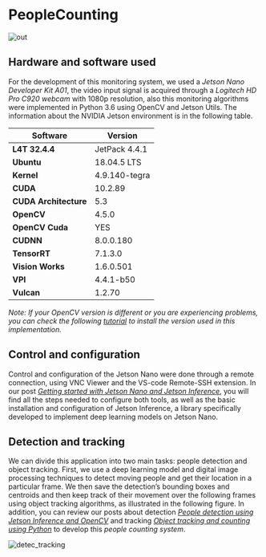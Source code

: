 # PeopleCounting
![out](https://user-images.githubusercontent.com/107493543/195707863-c246c4b4-bcde-4d65-a986-60d0d051bb01.gif)

## Hardware and software used
For the development of this monitoring system, we used a *Jetson Nano Developer Kit A01*, the video input signal is acquired through a *Logitech HD Pro C920 webcam* with 1080p resolution, also this monitoring algorithms were implemented in Python 3.6 using OpenCV and Jetson Utils. The information about the NVIDIA Jetson environment is in the following table.

| **Software**          | **Version**   |
| --------------------- | ------------- |
| **L4T 32.4.4**        | JetPack 4.4.1 |
| **Ubuntu**            | 18.04.5 LTS   |
| **Kernel**            | 4.9.140-tegra |
| **CUDA**              | 10.2.89       |
| **CUDA Architecture** | 5.3           |
| **OpenCV**            | 4.5.0         |
| **OpenCV Cuda**       | YES           |
| **CUDNN**             | 8.0.0.180     |
| **TensorRT**          | 7.1.3.0       |
| **Vision Works**      | 1.6.0.501     |
| **VPI**               | 4.4.1-b50     |
| **Vulcan**            | 1.2.70        |

*Note: If your OpenCV version is different or you are experiencing problems, you can check the following [tutorial](https://qengineering.eu/install-opencv-4.5-on-jetson-nano.html) to install the version used in this implementation.*

## Control and configuration
Control and configuration of the Jetson Nano were done through a remote connection, using VNC Viewer and the VS-code Remote-SSH extension. In our post [*Getting started with Jetson Nano and Jetson Inference*](https://asesoftware-my.sharepoint.com/personal/ndiaz_asesoftware_com/Documents/WhoAmEye/Artículo1-Instalación%20y%20configuración.docx), you will find all the steps needed to configure both tools, as well as the basic installation and configuration of Jetson Inference, a library specifically developed to implement deep learning models on Jetson Nano.

## Detection and tracking
We can divide this application into two main tasks: people detection and object tracking. First, we use a deep learning model and digital image processing techniques to detect moving people and get their location in a particular frame. We then save the detection’s bounding boxes and centroids and then keep track of their movement over the following frames using object tracking algorithms, as illustrated in the following figure. In addition, you can review our posts about detection [*People detection using Jetson Inference and OpenCV*](https://asesoftware-my.sharepoint.com/personal/ndiaz_asesoftware_com/Documents/WhoAmEye/Art%C3%ADculo2-Detecci%C3%B3n.docx?web=1) and tracking [*Object tracking and counting using Python*](https://asesoftware-my.sharepoint.com/personal/ndiaz_asesoftware_com/Documents/WhoAmEye/Art%C3%ADculo3-Tracking.docx?web=1) to develop this *people counting system*.

 ![detec_tracking](https://user-images.githubusercontent.com/107493543/195665143-c33c2866-c0c9-438e-a107-5bdb0bc8456d.jpg)

